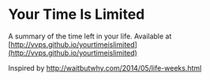 # Your Time Is Limited

A summary of the time left in your life. 
Available at [http://vvps.github.io/yourtimeislimited](http://vvps.github.io/yourtimeislimited)


Inspired by http://waitbutwhy.com/2014/05/life-weeks.html

